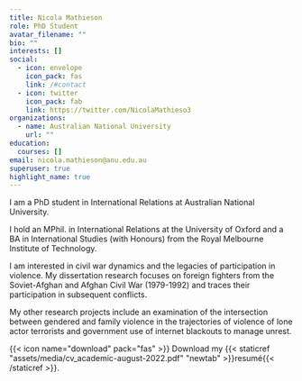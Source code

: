 ```yaml
---
title: Nicola Mathieson
role: PhD Student
avatar_filename: ""
bio: ""
interests: []
social:
  - icon: envelope
    icon_pack: fas
    link: /#contact
  - icon: twitter
    icon_pack: fab
    link: https://twitter.com/NicolaMathieso3
organizations:
  - name: Australian National University
    url: ""
education:
  courses: []
email: nicola.mathieson@anu.edu.au
superuser: true
highlight_name: true
---
```

I am a PhD student in International Relations at Australian National University. 

I hold an MPhil. in International Relations at the University of Oxford and a BA in International Studies (with Honours) from the Royal Melbourne Institute of Technology. 

I am interested in civil war dynamics and the legacies of participation in violence. My dissertation research focuses on foreign fighters from the Soviet-Afghan and Afghan Civil War (1979-1992) and traces their participation in subsequent conflicts. 

My other research projects include an examination of the intersection between gendered and family violence in the trajectories of violence of lone actor terrorists and government use of internet blackouts to manage unrest. 

{{< icon name="download" pack="fas" >}} Download my {{< staticref "assets/media/cv_academic-august-2022.pdf" "newtab" >}}resumé{{< /staticref >}}.